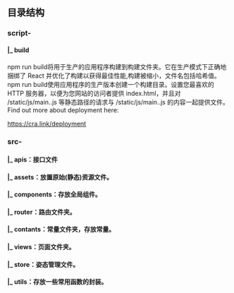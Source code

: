 ## 目录结构 

### script-
#### |_ build
npm run build将用于生产的应用程序构建到构建文件夹。它在生产模式下正确地捆绑了 React 并优化了构建以获得最佳性能,构建被缩小，文件名包括哈希值。
npm run build使用应用程序的生产版本创建一个构建目录。设置您最喜欢的 HTTP 服务器，以便为您网站的访问者提供 index.html，并且对 /static/js/main..js 等静态路径的请求与 /static/js/main..js 的内容一起提供文件。
Find out more about deployment here:

  https://cra.link/deployment
### src-

#### |_ apis：接口文件

#### |_ assets：放置原始(静态)资源文件。

#### |_ components：存放全局组件。

#### |_ router：路由文件夹。

#### |_ contants：常量文件夹，存放常量。

#### |_ views：页面文件夹。

#### |_ store：姿态管理文件。

#### |_ utils：存放一些常用函数的封装。